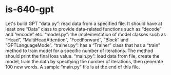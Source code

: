 # is-640-gpt 
Let's build GPT
"data.py”: read data from a specified file. It should have at least one “Data” class to provide data-related functions such as “decode” and “encode” etc.
“model.py”: the implementation of model classes such as “Head”, “MultiHeadAttention”, “FeedForward”, “Block” and “GPTLanguageMode”.
“trainer.py”: has a “Trainer” class that has a “train” method to train model for a specific number of iterations. The method should print the final loss value.
“main.py”: load data from file, create the model, train the data by specifying the number of iterations, then generate 100 new words. A sample “main.py” file is at the end of this file.
